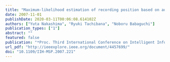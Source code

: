 ```yaml
---
title: "Maximum-likelihood estimation of recording position based on audio watermarking"
date: 2007-11-01
publishDate: 2020-03-11T00:06:08.614102Z
authors: ["Yuta Nakashima", "Ryuki Tachibana", "Noboru Babaguchi"]
publication_types: ["1"]
abstract: ""
featured: false
publication: "*Proc. Third International Conference on Intelligent Information Hiding and Multimedia Signal Processing (IIHMSP)*"
url_pdf: "http://ieeexplore.ieee.org/document/4457699/"
doi: "10.1109/IIH-MSP.2007.221"
---
```


